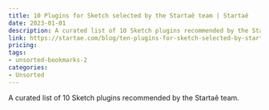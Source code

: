 ```yaml
---
title: 10 Plugins for Sketch selected by the Startaê team | Startaê
date: 2023-01-01
description: A curated list of 10 Sketch plugins recommended by the Startaê team.
link: https://startae.com/blog/ten-plugins-for-sketch-selected-by-startae/
pricing: 
tags: 
- unsorted-bookmarks-2 
categories: 
- Unsorted 
---
```


A curated list of 10 Sketch plugins recommended by the Startaê team.